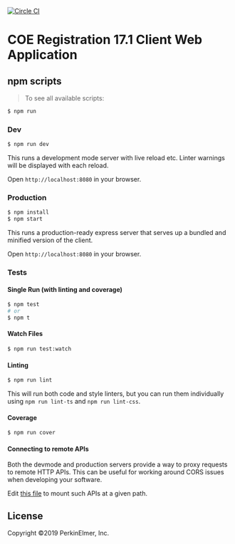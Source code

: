 [![Circle CI](https://circleci.com/gh/rangle/angular2-redux-example.svg?style=svg)](https://circleci.com/gh/rangle/angular2-redux-starter)

# COE Registration 17.1 Client Web Application

## npm scripts

> To see all available scripts:
```bash
$ npm run
```

### Dev
```bash
$ npm run dev
```
This runs a development mode server with live reload etc. Linter warnings will
be displayed with each reload.

Open `http://localhost:8080` in your browser.

### Production

```bash
$ npm install
$ npm start
```

This runs a production-ready express server that serves up a bundled and
minified version of the client.

Open `http://localhost:8080` in your browser.

### Tests

#### Single Run (with linting and coverage)
```bash
$ npm test
# or
$ npm t
```

#### Watch Files
```bash
$ npm run test:watch
```

#### Linting
```bash
$ npm run lint
```
This will run both code and style linters, but you can run them individually 
using `npm run lint-ts` and `npm run lint-css`.

#### Coverage
```bash
$ npm run cover
```

#### Connecting to remote APIs

Both the devmode and production servers provide a way to proxy requests to
remote HTTP APIs.  This can be useful for working around CORS issues when
developing your software.

Edit [this file](server/proxy-config.js) to mount such APIs at a given path.

## License

Copyright &copy;2019 PerkinElmer, Inc.
